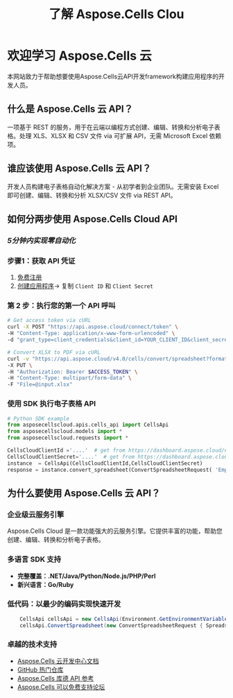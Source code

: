 ﻿---
title: 了解 Aspose.Cells Clou
type: docs
url: /zh/learn
aliases: [/learn-aspose-cells-cloud]
description: 欢迎了解Aspose.Cells云
weight: 15
kwords: Excel, Office 云, REST API, 电子表格, PDF, CSV, Json, Markdown, 欢迎学习 Aspose.Cells 云
---
# 欢迎学习 Aspose.Cells 云

本网站致力于帮助想要使用Aspose.Cells云API开发framework构建应用程序的开发人员。

## 什么是 Aspose.Cells 云 API？

一项基于 REST 的服务，用于在云端以编程方式创建、编辑、转换和分析电子表格。处理 XLS、XLSX 和 CSV 文件 via 可扩展 API，无需 Microsoft Excel 依赖项。

## 谁应该使用 Aspose.Cells 云 API？

开发人员构建电子表格自动化解决方案 - 从初学者到企业团队。无需安装 Excel 即可创建、编辑、转换和分析 XLSX/CSV 文件 via REST API。

## **如何分两步使用 Aspose.Cells Cloud API**

### *5分钟内实现零自动化*

### 步骤1：**获取 API 凭证**

1. [免费注册](https://dashboard.aspose.cloud/signup)  
2. [创建应用程序](https://dashboard.aspose.cloud/applications)→ 复制 `Client ID` 和 `Client Secret`  

### 第 2 步：**执行您的第一个 API 呼叫**

```bash
# Get access token via cURL
curl -X POST "https://api.aspose.cloud/connect/token" \
-H "Content-Type: application/x-www-form-urlencoded" \
-d "grant_type=client_credentials&client_id=YOUR_CLIENT_ID&client_secret=YOUR_CLIENT_SECRET"

# Convert XLSX to PDF via cURL
curl -v "https://api.aspose.cloud/v4.0/cells/convert/spreadsheet?format=PDF" \
-X PUT \
-H "Authorization: Bearer $ACCESS_TOKEN" \
-H "Content-Type: multipart/form-data" \
-F "File=@input.xlsx"
```

### **使用 SDK 执行电子表格 API**

```python
# Python SDK example
from asposecellscloud.apis.cells_api import CellsApi
from asposecellscloud.models import *
from asposecellscloud.requests import *

CellsCloudClientId ='....'  # get from https://dashboard.aspose.cloud/#/applications
CellsCloudClientSecret='....'  # get from https://dashboard.aspose.cloud/#/applications
instance  = CellsApi(CellsCloudClientId,CellsCloudClientSecret)
response = instance.convert_spreadsheet(ConvertSpreadsheetRequest( 'EmployeeSalesSummary.xlsx', 'pdf') , local_outpath = "EmployeeSalesSummary.pdf")

```

## 为什么要使用 Aspose.Cells 云 API？

### 企业级云服务引擎

Aspose.Cells Cloud 是一款功能强大的云服务引擎。它提供丰富的功能，帮助您创建、编辑、转换和分析电子表格。

### 多语言 SDK 支持

- **完整覆盖：.NET/Java/Python/Node.js/PHP/Perl**
- **新兴语言：Go/Ruby**

### 低代码：以最少的编码实现快速开发

```C#
    CellsApi cellsApi = new CellsApi(Environment.GetEnvironmentVariable("CellsCloudClientId"), Environment.GetEnvironmentVariable("CellsCloudClientSecret"));
    cellsApi.ConvertSpreadsheet(new ConvertSpreadsheetRequest { Spreadsheet = "EmployeeSalesSummary.xlsx", format = "pdf" }, "EmployeeSalesSummary.pdf");
```

### 卓越的技术支持

- [Aspose.Cells 云开发中心文档](https://docs.aspose.cloud/cells/)
- [GitHub 热门仓库](https://github.com/aspose-cells-cloud)
- [Aspose.Cells 库德 API 参考](https://reference.aspose.cloud/cells)
- [Aspose.Cells 可以免费支持论坛](https://forum.aspose.cloud/c/cells/7)
